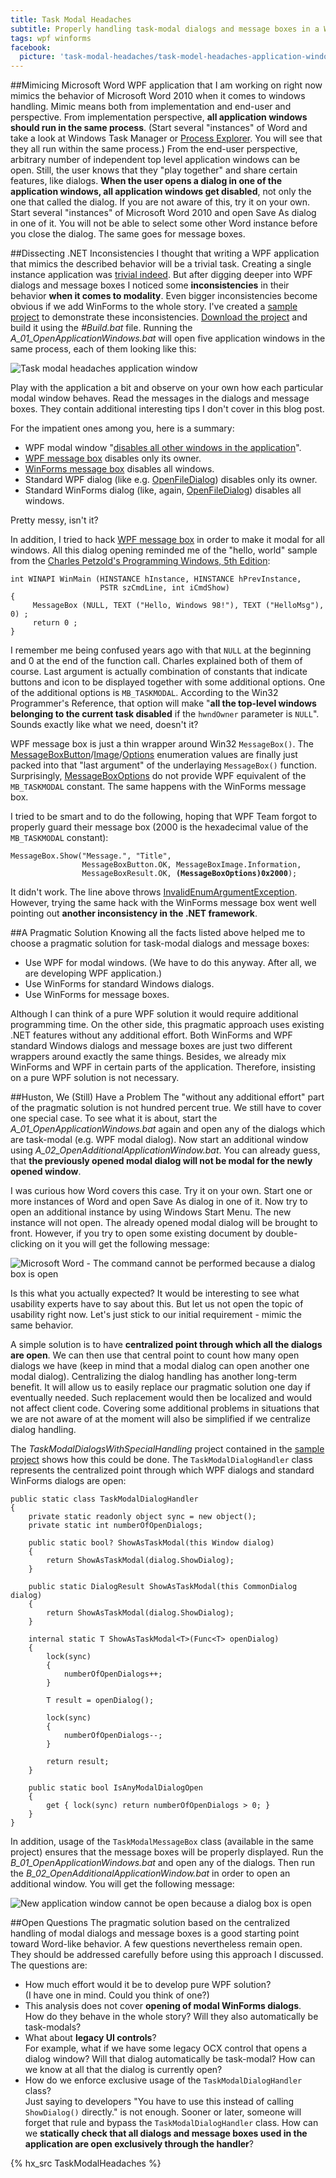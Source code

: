 ```yaml
---
title: Task Modal Headaches
subtitle: Properly handling task-modal dialogs and message boxes in a WPF application can really cause you headaches.
tags: wpf winforms
facebook:
  picture: 'task-modal-headaches/task-model-headaches-application-window.png'
---
```

##Mimicing Microsoft Word
WPF application that I am working on right now mimics the behavior of Microsoft Word 2010 when it comes to windows handling. Mimic means both from implementation and end-user and perspective. From implementation perspective, **all application windows should run in the same process**. (Start several "instances" of Word and take a look at Windows Task Manager or [Process Explorer](http://technet.microsoft.com/en-US/sysinternals/bb896653). You will see that they all run within the same process.) From the end-user perspective, arbitrary number of independent top level application windows can be open. Still, the user knows that they "play together" and share certain features, like dialogs. **When the user opens a dialog in one of the application windows, all application windows get disabled**, not only the one that called the dialog.
If you are not aware of this, try it on your own. Start several "instances" of Microsoft Word 2010 and open Save As dialog in one of it. You will not be able to select some other Word instance before you close the dialog. The same goes for message boxes.

##Dissecting .NET Inconsistencies
I thought that writing a WPF application that mimics the described behavior will be a trivial task. Creating a single instance application was [trivial indeed](http://www.switchonthecode.com/tutorials/wpf-writing-a-single-instance-application). But after digging deeper into WPF dialogs and message boxes I noticed some **inconsistencies** in their behavior **when it comes to modality**. Even bigger inconsistencies become obvious if we add WinForms to the whole story.
I've created a [sample project](https://github.com/ironcev/HumbleXamples/tree/master/TaskModalHeadaches) to demonstrate these inconsistencies. [Download the project](/resources/task-modal-headaches/TaskModalHeadaches.zip) and build it using the *#Build.bat* file. Running the *A_01_OpenApplicationWindows.bat* will open five application windows in the same process, each of them looking like this:

![Task modal headaches application window](/resources/task-modal-headaches/task-model-headaches-application-window.png)

Play with the application a bit and observe on your own how each particular modal window behaves. Read the messages in the dialogs and message boxes. They contain additional interesting tips I don't cover in this blog post.

For the impatient ones among you, here is a summary:

- WPF modal window "[disables all other windows in the application](http://msdn.microsoft.com/en-us/library/system.windows.window.showdialog.aspx)".
- [WPF message box](http://msdn.microsoft.com/en-us/library/system.windows.messagebox.aspx) disables only its owner.
- [WinForms message box](http://msdn.microsoft.com/en-us/library/system.windows.forms.messagebox.aspx) disables all windows.
- Standard WPF dialog (like e.g. [OpenFileDialog](http://msdn.microsoft.com/en-us/library/microsoft.win32.openfiledialog.aspx)) disables only its owner.
- Standard WinForms dialog (like, again, [OpenFileDialog](http://msdn.microsoft.com/en-us/library/system.windows.forms.openfiledialog.aspx)) disables all windows.

Pretty messy, isn't it?

In addition, I tried to hack [WPF message box](http://msdn.microsoft.com/en-us/library/system.windows.messagebox.aspx) in order to make it modal for all windows. All this dialog opening reminded me of the "hello, world" sample from the [Charles Petzold's Programming Windows, 5th Edition](http://www.amazon.com/Programming-Windows&reg;-Edition-Microsoft-Series/dp/157231995X/ref=sr_1_1?ie=UTF8&qid=1348300696&sr=8-1&keywords=Charles+Petzold+Programming+Windows,+5th+Edition):

    int WINAPI WinMain (HINSTANCE hInstance, HINSTANCE hPrevInstance,
                        PSTR szCmdLine, int iCmdShow)
    {
         MessageBox (NULL, TEXT ("Hello, Windows 98!"), TEXT ("HelloMsg"), 0) ;
         return 0 ;
    }
    
I remember me being confused years ago with that `NULL` at the beginning and 0 at the end of the function call. Charles explained both of them of course. Last argument is actually combination of constants that indicate buttons and icon to be displayed together with some additional options. One of the additional options is `MB_TASKMODAL`. According to the Win32 Programmer's Reference, that option will make "**all the top-level windows belonging to the current task disabled** if the `hwndOwner` parameter is `NULL`". Sounds exactly like what we need, doesn't it?

WPF message box is just a thin wrapper around Win32 `MessageBox()`. 
The [MessageBoxButton](http://msdn.microsoft.com/en-us/library/system.windows.messageboxbutton.aspx)/[Image](http://msdn.microsoft.com/en-us/library/system.windows.messageboximage.aspx)/[Options](http://msdn.microsoft.com/en-us/library/system.windows.messageboxoptions.aspx) enumeration values are finally just packed into that "last argument" of the underlaying `MessageBox()` function. Surprisingly, [MessageBoxOptions](http://msdn.microsoft.com/en-us/library/system.windows.messageboxoptions.aspx) do not provide WPF equivalent of the `MB_TASKMODAL` constant. The same happens with the WinForms message box.

I tried to be smart and to do the following, hoping that WPF Team forgot to properly guard their message box (2000 is the hexadecimal value of the `MB_TASKMODAL` constant):

<pre>
<code>MessageBox.Show("Message.", "Title",
                MessageBoxButton.OK, MessageBoxImage.Information, 
                MessageBoxResult.OK, <strong>(MessageBoxOptions)0x2000</strong>);</code>
</pre>

It didn't work. The line above throws [InvalidEnumArgumentException](http://msdn.microsoft.com/en-us/library/system.componentmodel.invalidenumargumentexception.aspx). However, trying the same hack with the WinForms message box went well pointing out **another inconsistency in the .NET framework**.

##A Pragmatic Solution
Knowing all the facts listed above helped me to choose a pragmatic solution for task-modal dialogs and message boxes:

- Use WPF for modal windows. (We have to do this anyway. After all, we are developing WPF application.)
- Use WinForms for standard Windows dialogs.
- Use WinForms for message boxes.

Although I can think of a pure WPF solution it would require additional programming time. On the other side, this pragmatic approach uses existing .NET features without any additional effort. Both WinForms and WPF standard Windows dialogs and message boxes are just two different wrappers around exactly the same things. Besides, we already mix WinForms and WPF in certain parts of the application. Therefore, insisting on a pure WPF solution is not necessary.

##Huston, We (Still) Have a Problem
The "without any additional effort" part of the pragmatic solution is not hundred percent true. We still have to cover one special case. To see what it is about, start the *A_01_OpenApplicationWindows.bat* again and open any of the dialogs which are task-modal (e.g. WPF modal dialog). Now start an additional window using *A_02_OpenAdditionalApplicationWindow.bat*. You can already guess, that **the previously opened modal dialog will not be modal for the newly opened window**.

I was curious how Word covers this case. Try it on your own. Start one or more instances of Word and open Save As dialog in one of it. Now try to open an additional instance by using Windows Start Menu. The new instance will not open. The already opened modal dialog will be brought to front. However, if you try to open some existing document by double-clicking on it you will get the following message:

![Microsoft Word - The command cannot be performed because a dialog box is open](/resources/task-modal-headaches/microsoft-word-the-command-cannot-be-performed-because-a-dialog-box-is-open.png)

Is this what you actually expected? It would be interesting to see what usability experts have to say about this. But let us not open the topic of usability right now. Let's just stick to our initial requirement - mimic the same behavior.

A simple solution is to have **centralized point through which all the dialogs are open**. We can then use that central point to count how many open dialogs we have (keep in mind that a modal dialog can open another one modal dialog). Centralizing the dialog handling has another long-term benefit. It will allow us to easily replace our pragmatic solution one day if eventually needed. Such replacement would then be localized and would not affect client code. Covering some additional problems in situations that we are not aware of at the moment will also be simplified if we centralize dialog handling.

The *TaskModalDialogsWithSpecialHandling* project contained in the [sample project](/resources/task-modal-headaches/TaskModalHeadaches.zip) shows how this could be done. The `TaskModalDialogHandler` class represents the centralized point through which WPF dialogs and standard WinForms dialogs are open:

    public static class TaskModalDialogHandler
    {
        private static readonly object sync = new object();
        private static int numberOfOpenDialogs;

        public static bool? ShowAsTaskModal(this Window dialog)
        {
            return ShowAsTaskModal(dialog.ShowDialog);
        }

        public static DialogResult ShowAsTaskModal(this CommonDialog dialog)
        {
            return ShowAsTaskModal(dialog.ShowDialog);
        }

        internal static T ShowAsTaskModal<T>(Func<T> openDialog)
        {
            lock(sync)
            {
                numberOfOpenDialogs++;
            }
            
            T result = openDialog();

            lock(sync)
            {
                numberOfOpenDialogs--;
            }
            
            return result;
        }

        public static bool IsAnyModalDialogOpen
        {
            get { lock(sync) return numberOfOpenDialogs > 0; }
        }
    }

In addition, usage of the `TaskModalMessageBox` class (available in the same project) ensures that the message boxes will be properly displayed. Run the *B_01_OpenApplicationWindows.bat* and open any of the dialogs. Then run the *B_02_OpenAdditionalApplicationWindow.bat* in order to open an additional window. You will get the following message:

![New application window cannot be open because a dialog box is open](/resources/task-modal-headaches/new-application-window-cannot-be-open-because-a-dialog-box-is-open.png)

##Open Questions
The pragmatic solution based on the centralized handling of modal dialogs and message boxes is a good starting point toward Word-like behavior. A few questions nevertheless remain open. They should be addressed carefully before using this approach I discussed. The questions are:

- How much effort would it be to develop pure WPF solution?   
(I have one in mind. Could you think of one?)
- This analysis does not cover **opening of modal WinForms dialogs**.   
How do they behave in the whole story? Will they also automatically be task-modals?
- What about **legacy UI controls**?   
For example, what if we have some legacy OCX control that opens a dialog window?
Will that dialog automatically be task-modal?
How can we know at all that the dialog is currently open?
- How do we enforce exclusive usage of the `TaskModalDialogHandler` class?   
Just saying to developers "You have to use this instead of calling `ShowDialog()` directly." is not enough. Sooner or later, someone will forget that rule and bypass the `TaskModalDialogHandler` class. How can we **statically check that all dialogs and message boxes used in the application are open exclusively through the handler**?

{% hx_src TaskModalHeadaches %}